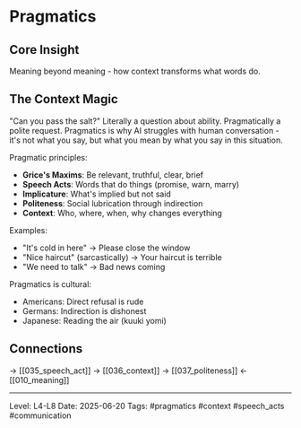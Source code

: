 # Pragmatics

## Core Insight
Meaning beyond meaning - how context transforms what words do.

## The Context Magic

"Can you pass the salt?" Literally a question about ability. Pragmatically a polite request. Pragmatics is why AI struggles with human conversation - it's not what you say, but what you mean by what you say in this situation.

Pragmatic principles:
- **Grice's Maxims**: Be relevant, truthful, clear, brief
- **Speech Acts**: Words that do things (promise, warn, marry)
- **Implicature**: What's implied but not said
- **Politeness**: Social lubrication through indirection
- **Context**: Who, where, when, why changes everything

Examples:
- "It's cold in here" → Please close the window
- "Nice haircut" (sarcastically) → Your haircut is terrible
- "We need to talk" → Bad news coming

Pragmatics is cultural:
- Americans: Direct refusal is rude
- Germans: Indirection is dishonest
- Japanese: Reading the air (kuuki yomi)

## Connections
→ [[035_speech_act]]
→ [[036_context]]
→ [[037_politeness]]
← [[010_meaning]]

---
Level: L4-L8
Date: 2025-06-20
Tags: #pragmatics #context #speech_acts #communication